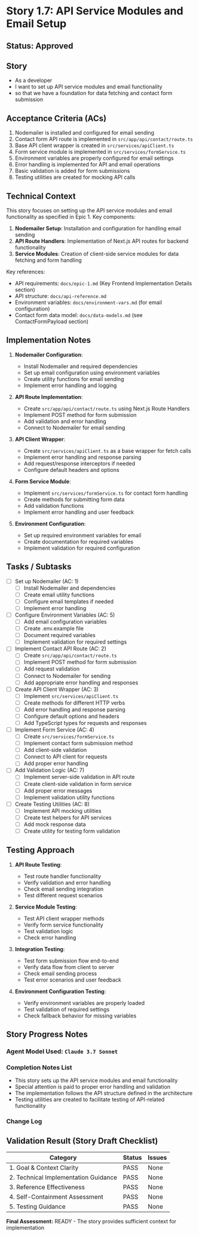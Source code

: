 # Story 1.7: API Service Modules and Email Setup

## Status: Approved

## Story

- As a developer
- I want to set up API service modules and email functionality
- so that we have a foundation for data fetching and contact form submission

## Acceptance Criteria (ACs)

1. Nodemailer is installed and configured for email sending
2. Contact form API route is implemented in `src/app/api/contact/route.ts`
3. Base API client wrapper is created in `src/services/apiClient.ts`
4. Form service module is implemented in `src/services/formService.ts`
5. Environment variables are properly configured for email settings
6. Error handling is implemented for API and email operations
7. Basic validation is added for form submissions
8. Testing utilities are created for mocking API calls

## Technical Context

This story focuses on setting up the API service modules and email functionality as specified in Epic 1. Key components:

1. **Nodemailer Setup**: Installation and configuration for handling email sending
2. **API Route Handlers**: Implementation of Next.js API routes for backend functionality
3. **Service Modules**: Creation of client-side service modules for data fetching and form handling

Key references:
- API requirements: `docs/epic-1.md` (Key Frontend Implementation Details section)
- API structure: `docs/api-reference.md`
- Environment variables: `docs/environment-vars.md` (for email configuration)
- Contact form data model: `docs/data-models.md` (see ContactFormPayload section)

## Implementation Notes

1. **Nodemailer Configuration**:
   - Install Nodemailer and required dependencies
   - Set up email configuration using environment variables
   - Create utility functions for email sending
   - Implement error handling and logging

2. **API Route Implementation**:
   - Create `src/app/api/contact/route.ts` using Next.js Route Handlers
   - Implement POST method for form submission
   - Add validation and error handling
   - Connect to Nodemailer for email sending

3. **API Client Wrapper**:
   - Create `src/services/apiClient.ts` as a base wrapper for fetch calls
   - Implement error handling and response parsing
   - Add request/response interceptors if needed
   - Configure default headers and options

4. **Form Service Module**:
   - Implement `src/services/formService.ts` for contact form handling
   - Create methods for submitting form data
   - Add validation functions
   - Implement error handling and user feedback

5. **Environment Configuration**:
   - Set up required environment variables for email
   - Create documentation for required variables
   - Implement validation for required configuration

## Tasks / Subtasks

- [ ] Set up Nodemailer (AC: 1)
  - [ ] Install Nodemailer and dependencies
  - [ ] Create email utility functions
  - [ ] Configure email templates if needed
  - [ ] Implement error handling

- [ ] Configure Environment Variables (AC: 5)
  - [ ] Add email configuration variables
  - [ ] Create .env.example file
  - [ ] Document required variables
  - [ ] Implement validation for required settings

- [ ] Implement Contact API Route (AC: 2)
  - [ ] Create `src/app/api/contact/route.ts`
  - [ ] Implement POST method for form submission
  - [ ] Add request validation
  - [ ] Connect to Nodemailer for sending
  - [ ] Add appropriate error handling and responses

- [ ] Create API Client Wrapper (AC: 3)
  - [ ] Implement `src/services/apiClient.ts`
  - [ ] Create methods for different HTTP verbs
  - [ ] Add error handling and response parsing
  - [ ] Configure default options and headers
  - [ ] Add TypeScript types for requests and responses

- [ ] Implement Form Service (AC: 4)
  - [ ] Create `src/services/formService.ts`
  - [ ] Implement contact form submission method
  - [ ] Add client-side validation
  - [ ] Connect to API client for requests
  - [ ] Add proper error handling

- [ ] Add Validation Logic (AC: 7)
  - [ ] Implement server-side validation in API route
  - [ ] Create client-side validation in form service
  - [ ] Add proper error messages
  - [ ] Implement validation utility functions

- [ ] Create Testing Utilities (AC: 8)
  - [ ] Implement API mocking utilities
  - [ ] Create test helpers for API services
  - [ ] Add mock response data
  - [ ] Create utility for testing form validation

## Testing Approach

1. **API Route Testing**:
   - Test route handler functionality
   - Verify validation and error handling
   - Check email sending integration
   - Test different request scenarios

2. **Service Module Testing**:
   - Test API client wrapper methods
   - Verify form service functionality
   - Test validation logic
   - Check error handling

3. **Integration Testing**:
   - Test form submission flow end-to-end
   - Verify data flow from client to server
   - Check email sending process
   - Test error scenarios and user feedback

4. **Environment Configuration Testing**:
   - Verify environment variables are properly loaded
   - Test validation of required settings
   - Check fallback behavior for missing variables

## Story Progress Notes

### Agent Model Used: `Claude 3.7 Sonnet`

### Completion Notes List

- This story sets up the API service modules and email functionality
- Special attention is paid to proper error handling and validation
- The implementation follows the API structure defined in the architecture
- Testing utilities are created to facilitate testing of API-related functionality

### Change Log

## Validation Result (Story Draft Checklist)

| Category                             | Status | Issues |
| ------------------------------------ | ------ | ------ |
| 1. Goal & Context Clarity            | PASS   | None   |
| 2. Technical Implementation Guidance | PASS   | None   |
| 3. Reference Effectiveness           | PASS   | None   |
| 4. Self-Containment Assessment       | PASS   | None   |
| 5. Testing Guidance                  | PASS   | None   |

**Final Assessment:** READY - The story provides sufficient context for implementation 